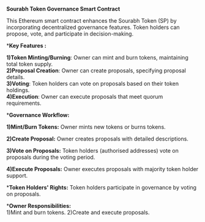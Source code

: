 **Sourabh Token Governance Smart Contract**
<br>



This Ethereum smart contract enhances the Sourabh Token (SP) by incorporating decentralized governance features. Token holders can propose, vote, and participate in decision-making.
<br>

***Key Features :**
<br>


**1)Token Minting/Burning**: Owner can mint and burn tokens, maintaining total token supply.
<br>
**2)Proposal Creation**: Owner can create proposals, specifying proposal details.
<br>
**3)Voting**: Token holders can vote on proposals based on their token holdings.
<br>
**4)Execution**: Owner can execute proposals that meet quorum requirements.
<br>

***Governance Workflow:**
<br>

**1)Mint/Burn Tokens:**
Owner mints new tokens or burns tokens.
<br>

**2)Create Proposal:**
Owner creates proposals with detailed descriptions.
<br>


**3)Vote on Proposals:**
Token holders (authorised addresses) vote on proposals during the voting period.
<br>

**4)Execute Proposals:**
Owner executes proposals with majority token holder support.
<br>

***Token Holders' Rights:**
Token holders participate in governance by voting on proposals.
<br>

***Owner Responsibilities:**
<br>
1)Mint and burn tokens.
2)Create and execute proposals.
